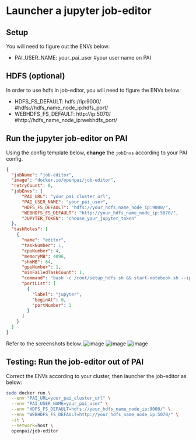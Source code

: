 # Launcher a jupyter job-editor

## Setup

You will need to figure out the ENVs below:

- PAI_USER_NAME: your_pai_user #your user name on PAI

## HDFS (optional)

In order to use hdfs in job-editor, you will need to figure the ENVs below:

- HDFS_FS_DEFAULT: hdfs://ip:9000/ #hdfs://hdfs_name_node_ip:hdfs_port/
- WEBHDFS_FS_DEFAULT: http://ip:5070/ #http://hdfs_name_node_ip:webhdfs_port/

## Run the jupyter job-editor on PAI

Using the config template below, **change** the `jobEnvs` according to your PAI config.

```json
{
  "jobName": "job-editor",
  "image": "docker.io/openpai/job-editor",
  "retryCount": 0,
  "jobEnvs": {
      "PAI_URL": "your_pai_cluster_url",
      "PAI_USER_NAME": "your_pai_user",
      "HDFS_FS_DEFAULT": "hdfs://your_hdfs_name_node_ip:9000/",
      "WEBHDFS_FS_DEFAULT": "http://your_hdfs_name_node_ip:5070/",
      "JUPYTER_TOKEN": "choose_your_jupyter_token"
  },
  "taskRoles": [
    {
      "name": "editor",
      "taskNumber": 1,
      "cpuNumber": 4,
      "memoryMB": 4096,
      "shmMB": 64,
      "gpuNumber": 1,
      "minFailedTaskCount": 1,
      "command": "bash -c /root/setup_hdfs.sh && start-notebook.sh --ip $JUPYTER_HOST_IP --port=$PAI_CONTAINER_HOST_jupyter_PORT_LIST --NotebookApp.token=${JUPYTER_TOKEN}",
      "portList": [
        {
          "label": "jupyter",
          "beginAt": 0,
          "portNumber": 1
        }
      ]
    }
  ]
}
```

Refer to the screenshots below.
![image](https://user-images.githubusercontent.com/1547343/48335823-d0119c80-e699-11e8-960a-1e6aa97d567e.png)
![image](https://user-images.githubusercontent.com/1547343/48335887-fc2d1d80-e699-11e8-89e4-b6b15a261cc3.png)
![image](https://user-images.githubusercontent.com/1547343/48335988-3eeef580-e69a-11e8-851a-5415a9aee8a6.png)

## Testing: Run the job-editor out of PAI

Correct the ENVs according to your cluster, then launcher the job-editor as below:

```bash
sudo docker run \
  --env "PAI_URL=your_pai_cluster_url" \
  --env "PAI_USER_NAME=your_pai_user" \
  --env "HDFS_FS_DEFAULT=hdfs://your_hdfs_name_node_ip:9000/" \
  --env "WEBHDFS_FS_DEFAULT=http://your_hdfs_name_node_ip:5070/" \
  -it \
  --network=host \
  openpai/job-editor
```